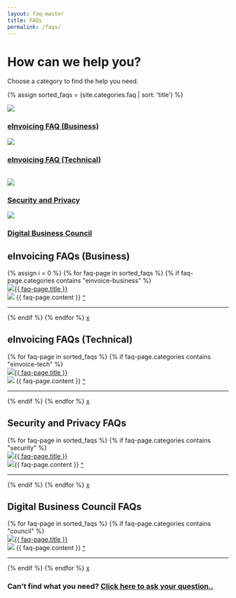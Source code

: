 ```yaml
---
layout: faq-master
title: FAQs
permalink: /faqs/
---
```


# How can we help you?

Choose a category to find the help you need.

<div class="faq-toc">

{% assign sorted_faqs = (site.categories.faq | sort: 'title') %}

<div class="faq-category">
    <img src="{{ site.url | absolute}}\images\eInvoicing-icon.png" class="category-img"/>
    <h3><a href="#einvoicing-business">eInvoicing FAQ (Business)</a></h3>
</div>

<div class="faq-category">
    <img src="{{ site.url | absolute}}\images\tech-icon.png" class="category-img"/>
    <h3><a href="#einvoicing-technical">eInvoicing FAQ (Technical)</a></h3>
</div>

<br/>

<div class="faq-category">    
    <img src="{{ site.url | absolute}}\images\security-icon.png" class="category-img"/>
     <h3><a href="#security-privacy">Security and Privacy</a></h3>
</div>

<div class="faq-category">
    <img src="{{ site.url | absolute}}\images\council-icon.png" class="category-img"/>
    <h3><a href="#council-faqs">Digital Business Council</a></h3>
</div>

<section id="einvoicing-business" >
    <div class="faq-answers">
    <h2>eInvoicing FAQs (Business)</h2>
    {% assign i = 0 %}
    {% for faq-page in sorted_faqs %}
        {% if faq-page.categories contains "einvoice-business" %}                 
            <div class="faq-answers-questionblock">
                <img src="{{site.url |absolute}}/images/question-icon.png"/><a href="#einvoicing-business{{ forloop.index }}" >{{ faq-page.title }}</a>
            </div>
            <div class="faq-answers-answerblock" id="einvoicing-business{{ forloop.index }}">
                <img src="{{site.url |absolute}}/images/answer-icon.png"/> {{ faq-page.content }}
                <a href="#" class="expander">^</a>
            </div> 
            <hr/>
        {% endif %}
    {% endfor %}
    <a href="#" class="close">x</a>
    </div>
</section>

<section id="einvoicing-technical" >
    <div class="faq-answers">
    <h2>eInvoicing FAQs (Technical)</h2>
    {% for faq-page in sorted_faqs %}
        {% if faq-page.categories contains "einvoice-tech" %}
            <div class="faq-answers-questionblock">
                <img src="{{site.url |absolute}}/images/question-icon.png"/><a href="#einvoicing-technical{{ forloop.index }}" >{{ faq-page.title }}</a>  
            </div>
            <div class="faq-answers-answerblock" id="einvoicing-technical{{ forloop.index }}">
                <img src="{{site.url |absolute}}/images/answer-icon.png"/> {{ faq-page.content }}
                <a href="#" class="expander">^</a>
            </div> 
            <hr/>
        {% endif %}
    {% endfor %}
    <a href="#" class="close">x</a>
    </div>
</section>

<section id="security-privacy" >
    <div class="faq-answers">
    <h2>Security and Privacy FAQs</h2>
    {% for faq-page in sorted_faqs %}
        {% if faq-page.categories contains "security" %}
            <div class="faq-answers-questionblock">
                <img src="{{site.url |absolute}}/images/question-icon.png"/><a href="#security-privacy{{ forloop.index }}" >{{ faq-page.title }}</a>     
            </div>
            <div class="faq-answers-answerblock" id="security-privacy{{ forloop.index }}">
                <img src="{{site.url |absolute}}/images/answer-icon.png"/>{{ faq-page.content }}
                <a href="#" class="expander">^</a>
            </div> 
            <hr/>
        {% endif %}
    {% endfor %}
    <a href="#" class="close">x</a>
    </div>
</section>

<section id="council-faqs" >
    <div class="faq-answers">
    <h2>Digital Business Council FAQs</h2>
    {% for faq-page in sorted_faqs %}
        {% if faq-page.categories contains "council" %}
            <div class="faq-answers-questionblock">
                <img src="{{site.url |absolute}}/images/question-icon.png"/><a href="#council-faqs{{ forloop.index }}" >{{ faq-page.title }}</a>       
            </div> 
            <div class="faq-answers-answerblock" id="council-faqs{{ forloop.index }}">
                <img src="{{site.url |absolute}}/images/answer-icon.png"/> {{ faq-page.content }}
                <a href="#" class="expander">^</a>
            </div> 
            <hr/>
        {% endif %}
    {% endfor %}
    <a href="#" class="close">x</a>
    </div>
</section>

</div>

### Can't find what you need?  [Click here to ask your question..](mailto:contact@digitalbusinesscouncil.com.au)

<script src="{{site.url | absolute}}/javascripts/classie.js"></script>
<script src="{{site.url | absolute}}/javascripts/overlay.js"></script>
